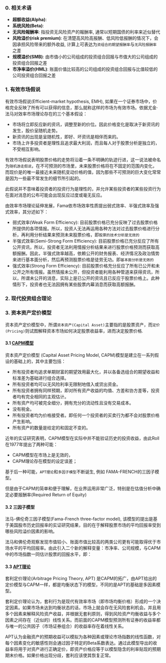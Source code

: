 ### 0. 相关术语
- **超额收益(Alpha)**: 
- **系统风险(Beta)**: 
- **无风险報酬率**: 指投资无风险资产的報酬率, 通常以短期国债的利率来近似替代
- **风险溢价(risk premium)**: 在清楚高风险高报酬、低风险低报酬的情况下，会因承担风险带来的额外收益, 计算上可表达为`资组合的期望报酬率`与`无风险报酬率`之差
- **规模溢价(SMB)**: 由市值小的公司组成的投资组合回报与市值大的公司组成的投资组合回报之差
- **市净率溢价(HML)**: 账面价值比较高的公司组成的投资组合回报与比值较低的公司投资组合回报之差

### 1. 有效市场假说
有效市场假说(Efficient-market hypothesis, EMH), 如果在一个证券市场中，价格完全反映了所有可以获得的信息，那么就称这样的市场为有效市场。依据尤金·法马对效率市场理论存在的三个基本假设：
- 市场将立即反应新的资讯，调整至新的价位。因此价格变化是取决于新资讯的发生，股价呈随机走势。
- 新资讯的出现是呈随机性，即好、坏资讯是相伴而来的。
- 市场上许多投资者是理性且追求最大利润，而且每人对于股票分析是独立的，不受相互影响。

有效市场假说表明股票价格的走势将沿着一条不明确的轨迹行进，这一说法被命名为`随机游走假说`，在不可预测的市场里，未来股票价格将在不固定的范围内变化，而现价是的唯一最接近未来随机变动价格的值，因为那些不可预测的巨大变化常常是因为一些最不常发生的细节所引起的。

此假说并不意味着投资者的投资行为是理性的，并允许某些投资者的某些投资行为在面对消息的公布可能会出现反应过度或毫无反应。

由效率市场理论延伸发展，Fama依市场效率性质提出弱式效率、半强式效率及强式效率，其分述如下：
- 弱式效率(Weak Form Efficiency): 目前股票价格已充分反映了过去股票价格所提供的各项情报。所以，投资人无法再运用各种方法对过去股票价格进行分析，再利用分析结果来预测未来股票价格，即`股票的技术分析是无效的`
- 半强式效率(Semi-Strong Form Efficiency): 目前股票价格已充分反应了所有公开资讯，所以，投资者无法利用情报分析结果来进行股票价格预测而获取高额报酬。因此，半强式效率越高，依赖公开的财务报表、经济情况及政治情势来进行基本面分析，然后再预测股票价格是徒劳无功。即`基本面分析是无效的`
- 强式效率(Strong Form Efficiency): 目前股票价格充分反应了所有已公开和未公开之所有情报。虽然情报未公开，但投资者能利用各种管道来获得资讯，所以，所谓未公开的消息，实际上是已公开的资讯且已反应于股票价格上。此种情形下，投资者也无法因拥有某些股票内幕消息而获取高额报酬。




### 2. 现代投资组合理论


### 3. 资本资产定价模型
资本资产定价模型中，所谓`资本资产(Capital Asset)`主要指的是股票资产，而`定价(Pricing)`则试图解释资本市场如何决定股票收益率，进而决定股票价格.

#### 3.1 [CAPM模型](https://zh.wikipedia.org/wiki/资本资产定价模型)
资本资产定价模型 (Capital Asset Pricing Model, CAPM)模型是建立在一系列假设的基础上的，其中主要包括：
- 所有投资者均追求单期财富的期望效用最大化，并以各备选组合的期望收益和标准差为基础进行组合选择。
- 所有投资者均可以无风险利率无限制地借入或贷出资金。
- 所有投资者拥有同样预期，即对所有资产收益的均值、方差和协方差等，投资者均有完全相同的主观估计。
- 所有资产均可被完全细分，拥有充分的流动性且没有交易成本。
- 没有税金。
- 所有投资者均为价格接受者。即任何一个投资者的买卖行为都不会对股票价格产生影响。
- 所有资产的数量是给定的和固定不变的。

近年的实证研究表明，CAPM模型在实际中并不能验证历史的投资收益，由此Roll在1977年提出了两种可能：
- CAPM模型在市场上是无效的，
- CAPM理论存在模型的设定误差；

基于后一种可能，`APT理论`和`多因子模型`不断诞生, 例如 FAMA-FRENCH的三因子模型。

但是由于CAPM的简单和便于理解，在业界运用非常广泛，特别是在估值分析中确定必要报酬率(Required Return of Equity)

#### 3.2 三因子模型
法马-佛伦奇三因子模型(Fama-French three-factor model), 该模型的提出是基于美国股市历史回报率的实证研究结果，目的在于解释股票市场的平均回报率受到哪些风险溢价因素的影响。

法马和佛伦奇观察发现市值较小、账面市值比较高的两类公司更有可能取得优于市场水平的平均回报率。由此引入二个新的解释变量：市净率、公司规模，与CAPM中的市场指数一同估计股票的回报水平，即：



#### 3.3 [APT理论](https://baike.baidu.com/item/套利定价理论)
套利定价理论(Arbitrage Pricing Theory, APT) 是CAPM的拓广，由APT给出的定价模型与CAPM一样，都是均衡状态下的模型，不同的是APT的基础是多因素模型。

套利定价理论认为，套利行为是现代有效率市场（即市场均衡价格）形成的一个决定因素。如果市场未达到均衡状态的话，市场上就会存在无风险套利机会。并且用多个因素来解释风险资产收益，并根据无套利原则，得到风险资产均衡收益与多个因素之间存在（近似的）线性关系。而前面的CAPM模型预测所有证券的收益率都与唯一的公共因子（市场证券组合）的收益率存在着线性关系。

APT认为金融资产的预期收益可以模拟为各种因素或理论市场指数的线性函数，对每个因素变化的敏感性则会通过因子特定的Beta系数表达。通过此模型导出的收益率将用于对资产进行正确定价，即资产价格应等于以模型隐含的利率贴现的预期期末价格。如果价格出现分歧，套利应该使其恢复正常。




